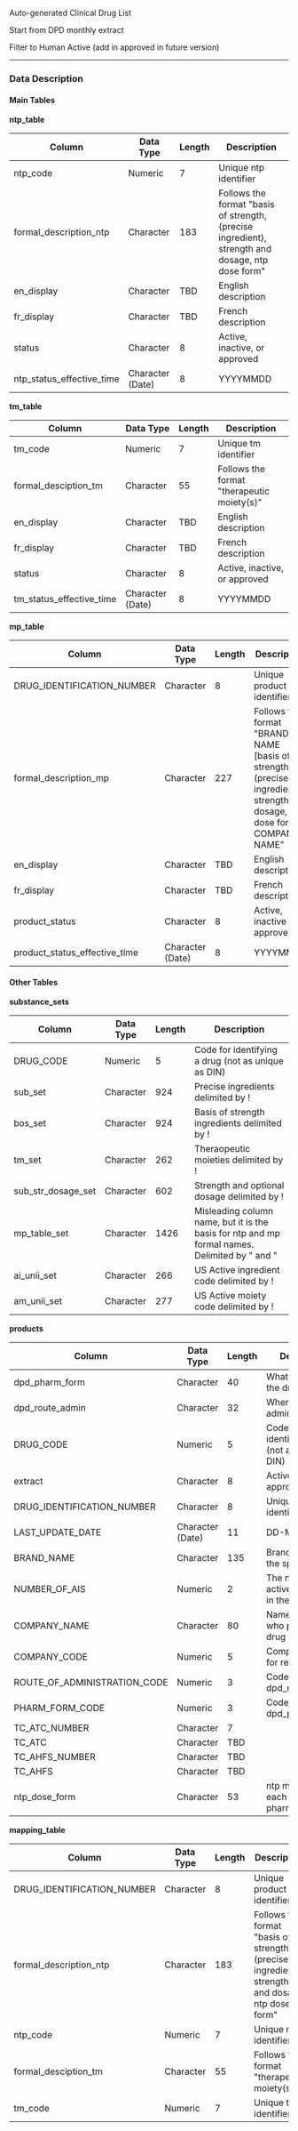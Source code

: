 Auto-generated Clinical Drug List

Start from DPD monthly extract

Filter to Human Active (add in approved in future version)

-------------------------------------------------------------------------------

### Data Description

#### Main Tables

**ntp_table**

Column | Data Type | Length | Description
------ | --------- | ------ | -----------
ntp_code|Numeric|7|Unique ntp identifier
formal_description_ntp|Character|183|Follows the format "basis of strength, (precise ingredient), strength and dosage, ntp dose form"
en_display|Character|TBD|English description
fr_display|Character|TBD|French description
status|Character|8|Active, inactive, or approved
ntp_status_effective_time|Character (Date)|8|YYYYMMDD


**tm_table**

Column | Data Type | Length | Description
------ | --------- | ------ | -----------
tm_code|Numeric|7|Unique tm identifier
formal_desciption_tm|Character|55|Follows the format "therapeutic moiety(s)"
en_display|Character|TBD|English description
fr_display|Character|TBD|French description
status|Character|8|Active, inactive, or approved
tm_status_effective_time|Character (Date)|8|YYYYMMDD


**mp_table**

Column | Data Type | Length | Description
------ | --------- | ------ | -----------
DRUG_IDENTIFICATION_NUMBER|Character|8|Unique product identifier
formal_description_mp|Character|227|Follows the format "BRAND NAME [basis of strength, (precise ingredient), strength and dosage, ntp dose form] COMPANY NAME"
en_display|Character|TBD|English description
fr_display|Character|TBD|French description
product_status|Character|8|Active, inactive or approved
product_status_effective_time|Character (Date)|8|YYYYMMDD

#### Other Tables

**substance_sets**

Column | Data Type | Length | Description
------ | --------- | ------ | -----------
DRUG_CODE|Numeric|5|Code for identifying a drug (not as unique as DIN)
sub_set|Character|924|Precise ingredients delimited by !
bos_set|Character|924|Basis of strength ingredients delimited by !
tm_set|Character|262|Theraopeutic moieties delimited by !
sub_str_dosage_set|Character|602|Strength and optional dosage delimited by !
mp_table_set|Character|1426|Misleading column name, but it is the basis for ntp and mp formal names. Delimited by " and "
ai_unii_set|Character|266|US Active ingredient code delimited by !
am_unii_set|Character|277|US Active moiety code delimited by !

**products**

Column | Data Type | Length | Description
------ | --------- | ------ | -----------
dpd_pharm_form|Character|40|What form does the drug take?
dpd_route_admin|Character|32|Where is the drug administered?
DRUG_CODE|Numeric|5|Code for identifying a drug (not as unique as DIN)
extract|Character|8|Active, inactive or approved
DRUG_IDENTIFICATION_NUMBER|Character|8|Unique product identifier
LAST_UPDATE_DATE|Character (Date)|11|DD-MMM-YYYY
BRAND_NAME|Character|135|Brand name for the specific drug
NUMBER_OF_AIS|Numeric|2|The number of active ingredients in the drug
COMPANY_NAME|Character|80|Name of company who produces the drug
COMPANY_CODE|Numeric|5|Company code for reference
ROUTE_OF_ADMINISTRATION_CODE|Numeric|3|Code mapped to dpd_route_admin
PHARM_FORM_CODE|Numeric|3|Code mapped to dpd_pharm_admin
TC_ATC_NUMBER|Character|7|
TC_ATC|Character|TBD|
TC_AHFS_NUMBER|Character|TBD|
TC_AHFS|Character|TBD|
ntp_dose_form|Character|53|ntp mapping for each route and pharm form.

**mapping_table**

Column | Data Type | Length | Description
------ | --------- | ------ | -----------
DRUG_IDENTIFICATION_NUMBER|Character|8|Unique product identifier
formal_description_ntp|Character|183|Follows the format "basis of strength, (precise ingredient), strength and dosage, ntp dose form"
ntp_code|Numeric|7|Unique ntp identifier
formal_desciption_tm|Character|55|Follows the format "therapeutic moiety(s)"
tm_code|Numeric|7|Unique tm identifier
